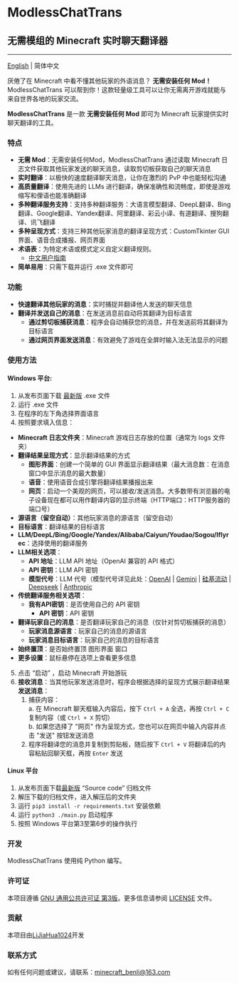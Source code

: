 # ModlessChatTrans

## 无需模组的 Minecraft 实时聊天翻译器

---

[English](README.md) | 简体中文

厌倦了在 Minecraft 中看不懂其他玩家的外语消息？ **无需安装任何 Mod！** ModlessChatTrans
可以帮到你！这款轻量级工具可以让你无需离开游戏就能与来自世界各地的玩家交流。

**ModlessChatTrans** 是一款 **无需安装任何 Mod** 即可为 Minecraft 玩家提供实时聊天翻译的工具。

### 特点

- **无需 Mod**：无需安装任何Mod，ModlessChatTrans 通过读取 Minecraft 日志文件获取其他玩家发送的聊天消息，读取剪切板获取自己的聊天消息
- **实时翻译**：以极快的速度翻译聊天消息，让你在激烈的 PvP 中也能轻松沟通
- **高质量翻译**：使用先进的 LLMs 进行翻译，确保准确性和流畅度，即使是游戏缩写和俚语也能准确翻译
- **多种翻译服务支持**：支持多种翻译服务：大语言模型翻译、DeepL翻译、Bing翻译、Google翻译、Yandex翻译、阿里翻译、彩云小译、有道翻译、搜狗翻译、讯飞翻译
- **多种呈现方式**：支持三种其他玩家消息的翻译呈现方式：CustomTkinter GUI 界面、语音合成播报、网页界面
- **术语表**：为特定术语或模式定义自定义翻译规则。
    - [中文用户指南](./docs/glossary_guide_zh.md)
- **简单易用**：只需下载并运行 .exe 文件即可

### 功能

- **快速翻译其他玩家的消息**：实时捕捉并翻译他人发送的聊天信息
- **翻译并发送自己的消息**：在发送消息前自动将其翻译为目标语言
    - **通过剪切板捕获消息**：程序会自动捕获您的消息，并在发送前将其翻译为目标语言
    - **通过网页界面发送消息**：有效避免了游戏在全屏时输入法无法显示的问题

### 使用方法

#### **Windows 平台**:

1. 从发布页面下载 [最新版](https://github.com/LiJiaHua1024/ModlessChatTrans/releases/latest) .exe 文件
2. 运行 .exe 文件
3. 在程序的左下角选择界面语言
4. 按照要求填入信息：

- **Minecraft 日志文件夹**：Minecraft 游戏日志存放的位置（通常为 logs 文件夹）
- **翻译结果呈现方式**：显示翻译结果的方式
    - **图形界面**：创建一个简单的 GUI 界面显示翻译结果（最大消息数：在消息窗口中显示消息的最大数量）
    - **语音**：使用语音合成引擎将翻译结果播报出来
    - **网页**：启动一个美观的网页，可以接收/发送消息。大多数带有浏览器的电子设备现在都可以用作翻译内容的显示终端（HTTP端口：HTTP服务器的端口号）
- **源语言（留空自动）**：其他玩家消息的源语言（留空自动）
- **目标语言**：翻译结果的目标语言
- **LLM/DeepL/Bing/Google/Yandex/Alibaba/Caiyun/Youdao/Sogou/Iflyrec**：选择使用的翻译服务
- **LLM相关选项**：
    - **API 地址**：LLM API 地址（OpenAI 兼容的 API 格式）
    - **API 密钥**：LLM API 密钥
    - **模型代号**：LLM
      代号（模型代号详见此处：[OpenAI](https://platform.openai.com/docs/models) | [Gemini](https://ai.google/get-started/our-models) |
      [硅基流动](https://cloud.siliconflow.cn/models) | [Deepseek](https://api-docs.deepseek.com/zh-cn/quick_start/pricing) |
      [Anthropic](https://docs.anthropic.com/en/docs/about-claude/models/all-models)
- **传统翻译服务相关选项**：
    - **我有API密钥**：是否使用自己的 API 密钥
        - **API 密钥**：API 密钥
- **翻译玩家自己的消息**：是否翻译玩家自己的消息（仅针对剪切板捕获的消息）
    - **玩家消息源语言**：玩家自己的消息的源语言
    - **玩家消息目标语言**：玩家自己的消息的目标语言
- **始终置顶**：是否始终置顶 图形界面 窗口
- **更多设置**：鼠标悬停在选项上查看更多信息

5. 点击 “启动” ，启动 Minecraft 开始游玩
6. **接收消息**：当其他玩家发送消息时，程序会根据选择的呈现方式展示翻译结果
   **发送消息**：
    1. 捕获内容：  
       a. 在 Minecraft 聊天框输入内容后，按下 `Ctrl + A` 全选，再按 `Ctrl + C` 复制内容（或 `Ctrl + X` 剪切）  
       b. 如果您选择了 "网页" 作为呈现方式，您也可以在网页中输入内容并点击 "发送" 按钮发送消息
    2. 程序将翻译您的消息并复制到剪贴板，随后按下 `Ctrl + V` 将翻译后的内容粘贴回聊天框，再按 `Enter` 发送

#### **Linux 平台**

1. 从发布页面下载[最新版](https://github.com/LiJiaHua1024/ModlessChatTrans/releases/latest) “Source code” 归档文件
2. 解压下载的归档文件，进入解压后的文件夹
3. 运行 `pip3 install -r requirements.txt` 安装依赖
4. 运行 `python3 ./main.py` 启动程序
5. 按照 Windows 平台第3至第6步的操作执行

### 开发

ModlessChatTrans 使用纯 Python 编写。

### 许可证

本项目遵循 [GNU 通用公共许可证 第3版](https://www.gnu.org/licenses/gpl-3.0.zh-cn.html)。更多信息请参阅 [LICENSE](LICENSE)
文件。

### 贡献

本项目由[LiJiaHua1024](https://github.com/LiJiaHua1024)开发

### 联系方式

如有任何问题或建议，请联系：minecraft_benli@163.com